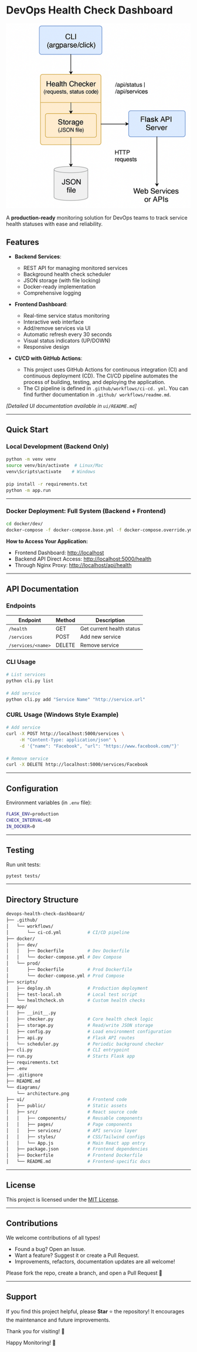# DevOps Health Check Dashboard

![Architecture Diagram](./diagrams/architecture.png)

A **production-ready** monitoring solution for DevOps teams to track service health statuses with ease and reliability.

## Features

- **Backend Services**:
  - REST API for managing monitored services
  - Background health check scheduler
  - JSON storage (with file locking)
  - Docker-ready implementation
  - Comprehensive logging

- **Frontend Dashboard**:
  - Real-time service status monitoring
  - Interactive web interface
  - Add/remove services via UI
  - Automatic refresh every 30 seconds
  - Visual status indicators (UP/DOWN)
  - Responsive design

- **CI/CD with GitHub Actions**:
  - This project uses GitHub Actions for continuous    integration (CI) and continuous deployment (CD). The CI/CD pipeline automates the process of building, testing, and deploying the application.
  - The CI pipeline is defined in `.github/workflows/ci-cd. yml`. You can find further documentation in `.github/ workflows/readme.md`.

*\[Detailed UI documentation available in `ui/README.md`\]*

---

## Quick Start

### Local Development (Backend Only)

```bash
python -m venv venv
source venv/bin/activate  # Linux/Mac
venv\Scripts\activate    # Windows

pip install -r requirements.txt
python -m app.run
```

---

### Docker Deployment: Full System (Backend + Frontend)

```bash
cd docker/dev/
docker-compose -f docker-compose.base.yml -f docker-compose.override.yml up --build
```

**How to Access Your Application:**

- Frontend Dashboard: [http://localhost](http://localhost)
- Backend API Direct Access: [http://localhost:5000/health](http://localhost:5000/health)
- Through Nginx Proxy: [http://localhost/api/health](http://localhost/api/health)

---

## API Documentation

### Endpoints

| Endpoint                | Method | Description                      |
|-------------------------|--------|----------------------------------|
| `/health`               | GET    | Get current health status        |
| `/services`             | POST   | Add new service                  |
| `/services/<name>`      | DELETE | Remove service                   |

### CLI Usage

```bash
# List services
python cli.py list

# Add service
python cli.py add "Service Name" "http://service.url"
```

### CURL Usage (Windows Style Example)

```bash
# Add service
curl -X POST http://localhost:5000/services \
     -H "Content-Type: application/json" \
     -d '{"name": "Facebook", "url": "https://www.facebook.com/"}'

# Remove service
curl -X DELETE http://localhost:5000/services/Facebook
```

---

## Configuration

Environment variables (in `.env` file):

```bash
FLASK_ENV=production
CHECK_INTERVAL=60
IN_DOCKER=0
```

---

## Testing

Run unit tests:

```bash
pytest tests/
```

---

## Directory Structure

```bash
devops-health-check-dashboard/
├── .github/
│   └── workflows/
│       └── ci-cd.yml          # CI/CD pipeline
├── docker/
│   ├── dev/
│   │   ├── Dockerfile         # Dev Dockerfile
│   │   └── docker-compose.yml # Dev Compose
│   └── prod/
│       ├── Dockerfile         # Prod Dockerfile
│       └── docker-compose.yml # Prod Compose
├── scripts/
│   ├── deploy.sh              # Production deployment
│   ├── test-local.sh          # Local test script
│   └── healthcheck.sh         # Custom health checks
├── app/
│   ├── __init__.py
│   ├── checker.py             # Core health check logic
│   ├── storage.py             # Read/write JSON storage
│   ├── config.py              # Load environment configuration
│   ├── api.py                 # Flask API routes
│   └── scheduler.py           # Periodic background checker
├── cli.py                     # CLI entrypoint
├── run.py                     # Starts Flask app
├── requirements.txt
├── .env
├── .gitignore
├── README.md
└── diagrams/
    └── architecture.png
├── ui/                        # Frontend code
│   ├── public/                # Static assets
│   ├── src/                   # React source code
│   │   ├── components/        # Reusable components
│   │   ├── pages/             # Page components
│   │   ├── services/          # API service layer
│   │   ├── styles/            # CSS/Tailwind configs
│   │   └── App.js             # Main React app entry
│   ├── package.json           # Frontend dependencies
│   ├── Dockerfile             # Frontend Dockerfile
│   └── README.md              # Frontend-specific docs
```

---

## License

This project is licensed under the [MIT License](./LICENSE).

---

## Contributions

We welcome contributions of all types!

- Found a bug? Open an Issue.
- Want a feature? Suggest it or create a Pull Request.
- Improvements, refactors, documentation updates are all welcome!

Please fork the repo, create a branch, and open a Pull Request 🚀

---

## Support

If you find this project helpful, please **Star** ⭐ the repository! It encourages the maintenance and future improvements.

Thank you for visiting! 🙌

Happy Monitoring! 🎯